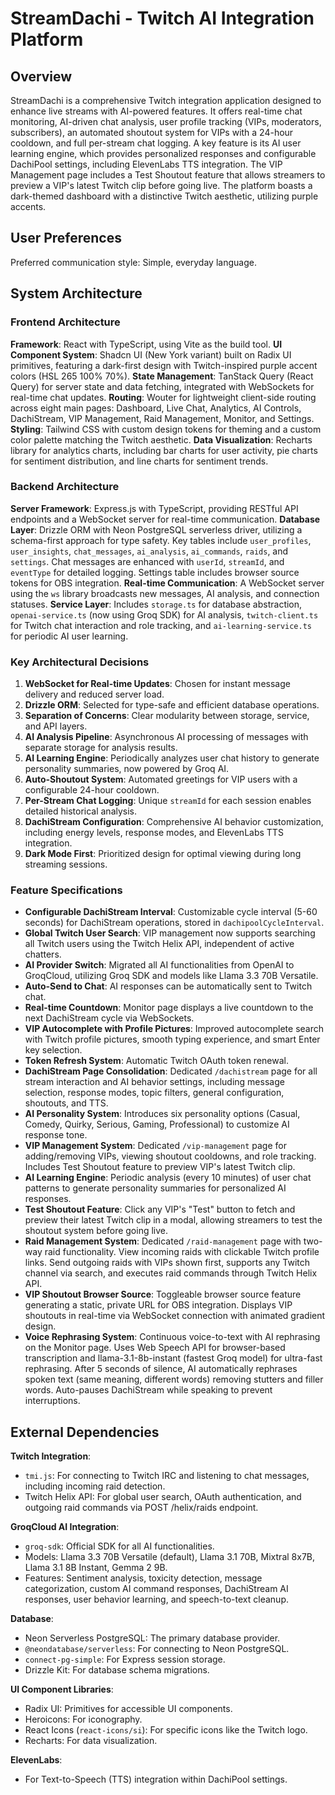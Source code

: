 # StreamDachi - Twitch AI Integration Platform

## Overview

StreamDachi is a comprehensive Twitch integration application designed to enhance live streams with AI-powered features. It offers real-time chat monitoring, AI-driven chat analysis, user profile tracking (VIPs, moderators, subscribers), an automated shoutout system for VIPs with a 24-hour cooldown, and full per-stream chat logging. A key feature is its AI user learning engine, which provides personalized responses and configurable DachiPool settings, including ElevenLabs TTS integration. The VIP Management page includes a Test Shoutout feature that allows streamers to preview a VIP's latest Twitch clip before going live. The platform boasts a dark-themed dashboard with a distinctive Twitch aesthetic, utilizing purple accents.

## User Preferences

Preferred communication style: Simple, everyday language.

## System Architecture

### Frontend Architecture

**Framework**: React with TypeScript, using Vite as the build tool.
**UI Component System**: Shadcn UI (New York variant) built on Radix UI primitives, featuring a dark-first design with Twitch-inspired purple accent colors (HSL 265 100% 70%).
**State Management**: TanStack Query (React Query) for server state and data fetching, integrated with WebSockets for real-time chat updates.
**Routing**: Wouter for lightweight client-side routing across eight main pages: Dashboard, Live Chat, Analytics, AI Controls, DachiStream, VIP Management, Raid Management, Monitor, and Settings.
**Styling**: Tailwind CSS with custom design tokens for theming and a custom color palette matching the Twitch aesthetic.
**Data Visualization**: Recharts library for analytics charts, including bar charts for user activity, pie charts for sentiment distribution, and line charts for sentiment trends.

### Backend Architecture

**Server Framework**: Express.js with TypeScript, providing RESTful API endpoints and a WebSocket server for real-time communication.
**Database Layer**: Drizzle ORM with Neon PostgreSQL serverless driver, utilizing a schema-first approach for type safety. Key tables include `user_profiles`, `user_insights`, `chat_messages`, `ai_analysis`, `ai_commands`, `raids`, and `settings`. Chat messages are enhanced with `userId`, `streamId`, and `eventType` for detailed logging. Settings table includes browser source tokens for OBS integration.
**Real-time Communication**: A WebSocket server using the `ws` library broadcasts new messages, AI analysis, and connection statuses.
**Service Layer**: Includes `storage.ts` for database abstraction, `openai-service.ts` (now using Groq SDK) for AI analysis, `twitch-client.ts` for Twitch chat interaction and role tracking, and `ai-learning-service.ts` for periodic AI user learning.

### Key Architectural Decisions

1.  **WebSocket for Real-time Updates**: Chosen for instant message delivery and reduced server load.
2.  **Drizzle ORM**: Selected for type-safe and efficient database operations.
3.  **Separation of Concerns**: Clear modularity between storage, service, and API layers.
4.  **AI Analysis Pipeline**: Asynchronous AI processing of messages with separate storage for analysis results.
5.  **AI Learning Engine**: Periodically analyzes user chat history to generate personality summaries, now powered by Groq AI.
6.  **Auto-Shoutout System**: Automated greetings for VIP users with a configurable 24-hour cooldown.
7.  **Per-Stream Chat Logging**: Unique `streamId` for each session enables detailed historical analysis.
8.  **DachiStream Configuration**: Comprehensive AI behavior customization, including energy levels, response modes, and ElevenLabs TTS integration.
9.  **Dark Mode First**: Prioritized design for optimal viewing during long streaming sessions.

### Feature Specifications

*   **Configurable DachiStream Interval**: Customizable cycle interval (5-60 seconds) for DachiStream operations, stored in `dachipoolCycleInterval`.
*   **Global Twitch User Search**: VIP management now supports searching all Twitch users using the Twitch Helix API, independent of active chatters.
*   **AI Provider Switch**: Migrated all AI functionalities from OpenAI to GroqCloud, utilizing Groq SDK and models like Llama 3.3 70B Versatile.
*   **Auto-Send to Chat**: AI responses can be automatically sent to Twitch chat.
*   **Real-time Countdown**: Monitor page displays a live countdown to the next DachiStream cycle via WebSockets.
*   **VIP Autocomplete with Profile Pictures**: Improved autocomplete search with Twitch profile pictures, smooth typing experience, and smart Enter key selection.
*   **Token Refresh System**: Automatic Twitch OAuth token renewal.
*   **DachiStream Page Consolidation**: Dedicated `/dachistream` page for all stream interaction and AI behavior settings, including message selection, response modes, topic filters, general configuration, shoutouts, and TTS.
*   **AI Personality System**: Introduces six personality options (Casual, Comedy, Quirky, Serious, Gaming, Professional) to customize AI response tone.
*   **VIP Management System**: Dedicated `/vip-management` page for adding/removing VIPs, viewing shoutout cooldowns, and role tracking. Includes Test Shoutout feature to preview VIP's latest Twitch clip.
*   **AI Learning Engine**: Periodic analysis (every 10 minutes) of user chat patterns to generate personality summaries for personalized AI responses.
*   **Test Shoutout Feature**: Click any VIP's "Test" button to fetch and preview their latest Twitch clip in a modal, allowing streamers to test the shoutout system before going live.
*   **Raid Management System**: Dedicated `/raid-management` page with two-way raid functionality. View incoming raids with clickable Twitch profile links. Send outgoing raids with VIPs shown first, supports any Twitch channel via search, and executes raid commands through Twitch Helix API.
*   **VIP Shoutout Browser Source**: Toggleable browser source feature generating a static, private URL for OBS integration. Displays VIP shoutouts in real-time via WebSocket connection with animated gradient design.
*   **Voice Rephrasing System**: Continuous voice-to-text with AI rephrasing on the Monitor page. Uses Web Speech API for browser-based transcription and llama-3.1-8b-instant (fastest Groq model) for ultra-fast rephrasing. After 5 seconds of silence, AI automatically rephrases spoken text (same meaning, different words) removing stutters and filler words. Auto-pauses DachiStream while speaking to prevent interruptions.

## External Dependencies

**Twitch Integration**:
*   `tmi.js`: For connecting to Twitch IRC and listening to chat messages, including incoming raid detection.
*   Twitch Helix API: For global user search, OAuth authentication, and outgoing raid commands via POST /helix/raids endpoint.

**GroqCloud AI Integration**:
*   `groq-sdk`: Official SDK for all AI functionalities.
*   Models: Llama 3.3 70B Versatile (default), Llama 3.1 70B, Mixtral 8x7B, Llama 3.1 8B Instant, Gemma 2 9B.
*   Features: Sentiment analysis, toxicity detection, message categorization, custom AI command responses, DachiStream AI responses, user behavior learning, and speech-to-text cleanup.

**Database**:
*   Neon Serverless PostgreSQL: The primary database provider.
*   `@neondatabase/serverless`: For connecting to Neon PostgreSQL.
*   `connect-pg-simple`: For Express session storage.
*   Drizzle Kit: For database schema migrations.

**UI Component Libraries**:
*   Radix UI: Primitives for accessible UI components.
*   Heroicons: For iconography.
*   React Icons (`react-icons/si`): For specific icons like the Twitch logo.
*   Recharts: For data visualization.

**ElevenLabs**:
*   For Text-to-Speech (TTS) integration within DachiPool settings.